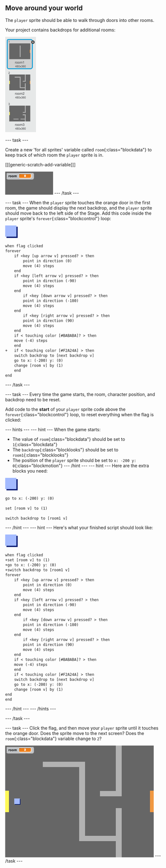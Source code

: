 ## Move around your world

The `player` sprite should be able to walk through doors into other rooms.

Your project contains backdrops for additional rooms:

![screenshot](images/world-backdrops.png)

--- task ---

Create a new 'for all sprites' variable called `room`{:class="blockdata"} to keep track of which room the `player` sprite is in.

[[[generic-scratch-add-variable]]]

![screenshot](images/world-room.png)
--- /task ---

--- task ---
When the `player` sprite touches the orange door in the first room, the game should display the next backdrop, and the `player` sprite should move back to the left side of the Stage. Add this code inside the `player` sprite's `forever`{:class="blockcontrol"} loop:

![player](images/player.png)

```blocks
when flag clicked
forever
	if <key [up arrow v] pressed? > then
		point in direction (0)
		move (4) steps
	end
	if <key [left arrow v] pressed? > then
		point in direction (-90)
		move (4) steps
	end
		if <key [down arrow v] pressed? > then
		point in direction (-180)
		move (4) steps
	end
		if <key [right arrow v] pressed? > then
		point in direction (90)
		move (4) steps
	end
	if < touching color [#BABABA]? > then
	move (-4) steps
	end
+	if < touching color [#F2A24A] > then
	switch backdrop to [next backdrop v]
	go to x: (-200) y: (0)
	change [room v] by (1)
	end
end
```
--- /task ---

--- task ---
Every time the game starts, the room, character position, and backdrop need to be reset.

Add code to the **start** of your `player` sprite code above the `forever`{:class="blockcontrol"} loop, to reset everything when the flag is clicked:

--- hints --- --- hint ---
When the game starts:
+ The value of `room`{:class="blockdata"} should be set to `1`{:class="blockdata"}
+ The `backdrop`{:class="blocklooks"} should be set to `room1`{:class="blocklooks"}
+ The position of the `player` sprite should be set to `x: -200 y: 0`{:class="blockmotion"}
--- /hint --- --- hint ---
Here are the extra blocks you need:

![player](images/player.png)

```blocks
go to x: (-200) y: (0)

set [room v] to (1)

switch backdrop to [room1 v]
```
--- /hint --- --- hint ---
Here's what your finished script should look like:

![player](images/player.png)

```blocks
when flag clicked
+set [room v] to (1)
+go to x: (-200) y: (0)
+switch backdrop to [room1 v]
forever
	if <key [up arrow v] pressed? > then
		point in direction (0)
		move (4) steps
	end
	if <key [left arrow v] pressed? > then
		point in direction (-90)
		move (4) steps
	end
		if <key [down arrow v] pressed? > then
		point in direction (-180)
		move (4) steps
	end
		if <key [right arrow v] pressed? > then
		point in direction (90)
		move (4) steps
	end
	if < touching color [#BABABA]? > then
	move (-4) steps
	end
	if < touching color [#F2A24A] > then
	switch backdrop to [next backdrop v]
	go to x: (-200) y: (0)
	change [room v] by (1)
end
end
```
--- /hint --- --- /hints ---

--- /task ---

--- task ---
Click the flag, and then move your `player` sprite until it touches the orange door. Does the sprite move to the next screen? Does the `room`{:class="blockdata"} variable change to `2`?

![screenshot](images/world-room-test.png)
--- /task ---


